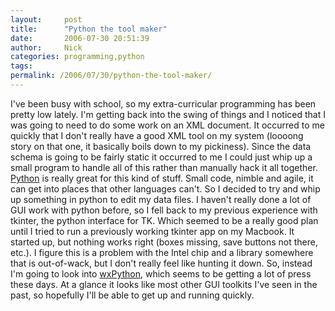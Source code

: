 ```yaml
---
layout:     post
title:      "Python the tool maker"
date:       2006-07-30 20:51:39
author:     Nick
categories: programming,python
tags:  
permalink: /2006/07/30/python-the-tool-maker/
---
```

I've been busy with school, so my extra-curricular programming has been pretty low lately. I'm getting back into the swing of things and I noticed that I was going to need to do some work on an XML document. It occurred to me quickly that I don't really have a good XML tool on my system (loooong story on that one, it basically boils down to my pickiness). Since the data schema is going to be fairly static it occurred to me I could just whip up a small program to handle all of this rather than manually hack it all together. [Python](http://python.org) is really great for this kind of stuff. Small code, nimble and agile, it can get into places that other languages can't. So I decided to try and whip up something in python to edit my data files. I haven't really done a lot of GUI work with python before, so I fell back to my previous experience with tkinter, the python interface for TK. Which seemed to be a really good plan until I tried to run a previously working tkinter app on my Macbook. It started up, but nothing works right (boxes missing, save buttons not there, etc.). I figure this is a problem with the Intel chip and a library somewhere that is out-of-wack, but I don't really feel like hunting it down. So, instead I'm going to look into [wxPython](http://wxpython.org/), which seems to be getting a lot of press these days. At a glance it looks like most other GUI toolkits I've seen in the past, so hopefully I'll be able to get up and running quickly.
